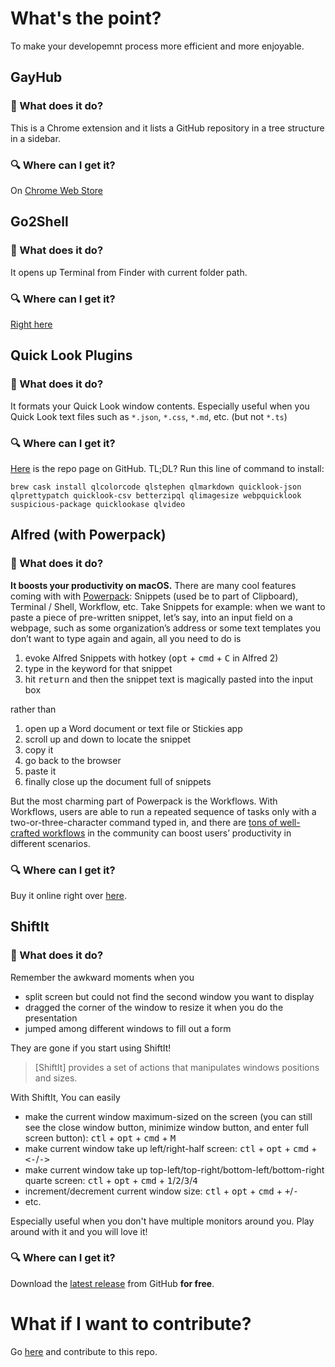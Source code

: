 # What's the point?
To make your developemnt process more efficient and more enjoyable.

## GayHub

### 🔨 What does it do?

This is a Chrome extension and it lists a GitHub repository in a tree structure in a sidebar.

### 🔍 Where can I get it?

On [Chrome Web Store](https://chrome.google.com/webstore/detail/gayhub/mdcffelghikdiafnfodjlgllenhlnejl)

## Go2Shell

### 🔨 What does it do?

It opens up Terminal from Finder with current folder path. 

### 🔍 Where can I get it?

[Right here](http://zipzapmac.com/download/Go2Shell)

## Quick Look Plugins

### 🔨 What does it do?

It formats your Quick Look window contents. Especially useful when you Quick Look text files such as `*.json`, `*.css`, `*.md`, etc. (but not `*.ts`)

### 🔍 Where can I get it?

[Here](https://github.com/sindresorhus/quick-look-plugins/blob/master/readme.md) is the repo page on GitHub. TL;DL? Run this line of command to install:

```
brew cask install qlcolorcode qlstephen qlmarkdown quicklook-json qlprettypatch quicklook-csv betterzipql qlimagesize webpquicklook suspicious-package quicklookase qlvideo
```

## Alfred (with Powerpack)

### 🔨 What does it do?

**It boosts your productivity on macOS.** There are many cool features coming with with [Powerpack](https://www.alfredapp.com/powerpack/): Snippets (used be to part of Clipboard), Terminal / Shell, Workflow, etc. Take Snippets for example: when we want to paste a piece of pre-written snippet, let’s say, into an input field on a webpage, such as some organization’s address or some text templates you don’t want to type again and again, all you need to do is 

1. evoke Alfred Snippets with hotkey (<kbd>opt</kbd> +  <kbd>cmd</kbd> +  <kbd>C</kbd> in Alfred 2)
2. type in the keyword for that snippet
3. hit <kbd>return</kbd> and then the snippet text is magically pasted into the input box

rather than 

1. open up a Word document or text file or Stickies app
2. scroll up and down to locate the snippet
3. copy it 
4. go back to the browser
5. paste it
6. finally close up the document full of snippets
 
But the most charming part of Powerpack is the Workflows. With Workflows, users are able to run a repeated sequence of tasks only with a two-or-three-character command typed in, and there are [tons of well-crafted workflows](https://www.alfredapp.com/workflows/) in the community can boost users’ productivity in different scenarios. 

### 🔍 Where can I get it?

Buy it online right over [here](https://www.alfredapp.com/powerpack/buy/).

## ShiftIt

### 🔨 What does it do?

Remember the awkward moments when you

- split screen but could not find the second window you want to display
- dragged the corner of the window to resize it when you do the presentation
- jumped among different windows to fill out a form

They are gone if you start using ShiftIt! 

> [ShiftIt] provides a set of actions that manipulates windows positions and sizes.

With ShiftIt, You can easily 

- make the current window maximum-sized on the screen (you can still see the close window button, minimize window button, and enter full screen button): <kbd>ctl</kbd> + <kbd>opt</kbd> +  <kbd>cmd</kbd>  +  <kbd>M</kbd>
- make current window take up left/right-half screen: <kbd>ctl</kbd> + <kbd>opt</kbd> + <kbd>cmd</kbd> + <kbd><-</kbd>/<kbd>-></kbd>
- make current window take up top-left/top-right/bottom-left/bottom-right quarte screen: <kbd>ctl</kbd> + <kbd>opt</kbd> + <kbd>cmd</kbd> + <kbd>1</kbd>/<kbd>2</kbd>/<kbd>3</kbd>/<kbd>4</kbd>
- increment/decrement current window size: <kbd>ctl</kbd> + <kbd>opt</kbd> + <kbd>cmd</kbd> + <kbd>+</kbd>/<kbd>-</kbd>
- etc.

Especially useful when you don't have multiple monitors around you. Play around with it and you will love it!

### 🔍 Where can I get it?

Download the [latest release](https://github.com/fikovnik/ShiftIt/releases) from GitHub **for free**.

# What if I want to contribute?

Go [here](https://github.com/AugustusZ/cool-tools-on-macos) and contribute to this repo.
